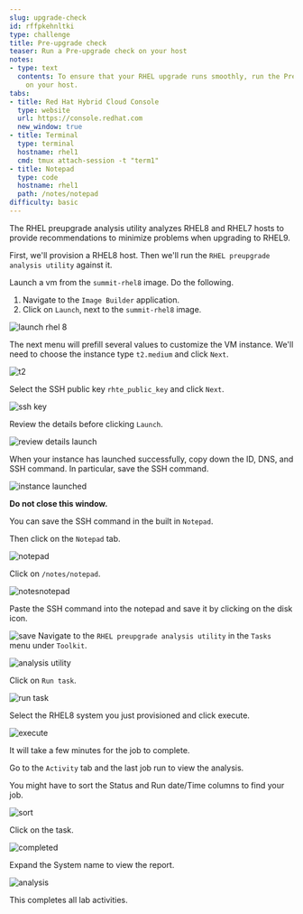 ```yaml
---
slug: upgrade-check
id: rffpkehnltki
type: challenge
title: Pre-upgrade check
teaser: Run a Pre-upgrade check on your host
notes:
- type: text
  contents: To ensure that your RHEL upgrade runs smoothly, run the Pre-upgrade check
    on your host.
tabs:
- title: Red Hat Hybrid Cloud Console
  type: website
  url: https://console.redhat.com
  new_window: true
- title: Terminal
  type: terminal
  hostname: rhel1
  cmd: tmux attach-session -t "term1"
- title: Notepad
  type: code
  hostname: rhel1
  path: /notes/notepad
difficulty: basic
---
```

<!-- markdownlint-disable MD033 MD026-->

The RHEL preupgrade analysis utility analyzes RHEL8 and RHEL7 hosts to provide recommendations to minimize problems when upgrading to RHEL9.

First, we'll provision a RHEL8 host. Then we'll run the `RHEL preupgrade analysis utility` against it.

Launch a vm from the `summit-rhel8` image. Do the following.

1) Navigate to the `Image Builder` application.
2) Click on `Launch`, next to the `summit-rhel8` image.

![launch rhel 8](../assets/rhel8launch.png)

The next menu will prefill several values to customize the VM instance. We'll need to choose the instance type `t2.medium` and click `Next`.

![t2](../assets/t2medium.png)

Select the SSH public key `rhte_public_key` and click `Next`.

![ssh key](../assets/sshkeyselection.png)

Review the details before clicking `Launch`.

![review details launch](../assets/reviewdetailslaunch.png)

When your instance has launched successfully, copy down the ID, DNS, and SSH command. In particular, save the SSH command.

![instance launched](../assets/instancelaunched.png)

**Do not close this window.**

You can save the SSH command in the built in `Notepad`.

Then click on the `Notepad` tab.

![notepad](../assets/notepadtab.png)

Click on `/notes/notepad`.

![notesnotepad](../assets/notesnotepad.png)

Paste the SSH command into the notepad and save it by clicking on the disk icon.

![save](../assets/savesshcommand.png)
Navigate to the `RHEL preupgrade analysis utility` in the `Tasks` menu under `Toolkit`.

![analysis utility](../assets/toolkittasks.png)

Click on `Run task`.

![run task](../assets/runtask.png)

Select the RHEL8 system you just provisioned and click execute.

<!-- ![execute](../assets/executetask.png) -->
![execute](../assets/preupgradeanalysisrhel8.png)

It will take a few minutes for the job to complete.

Go to the `Activity` tab and the last job run to view the analysis.

You might have to sort the Status and Run date/Time columns to find your job.

![sort](../assets/sortanalysis.png)

Click on the task.

![completed](../assets/completedanalysis.png)

Expand the System name to view the report.

![analysis](../assets/upgradeissues.png)

This completes all lab activities.
